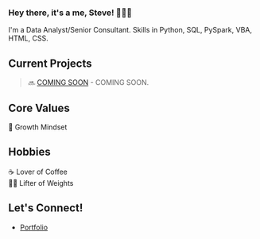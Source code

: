 ### Hey there, it's a me, Steve! 👨🏻‍💻
I'm a Data Analyst/Senior Consultant. Skills in Python, SQL, PySpark, VBA, HTML, CSS.

## Current Projects <br/>
> 🔜 [COMING SOON](https://github.com/stevemendozajr) - COMING SOON.

## Core Values
🧠  Growth Mindset <br/>

## Hobbies
☕️ Lover of Coffee <br/>
🏋️‍♂️ Lifter of Weights </br>


## Let's Connect!
- [Portfolio](https://stevemendozajr.github.io/) <br/>



